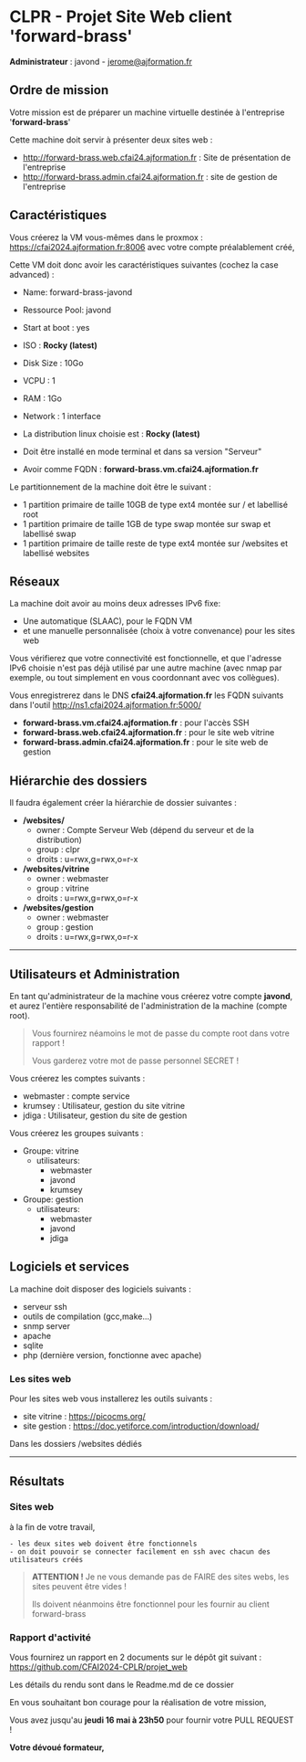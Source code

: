 # CLPR - Projet Site Web client 'forward-brass'

**Administrateur** : javond - jerome@ajformation.fr

## Ordre de mission 

Votre mission est de préparer un machine virtuelle destinée à l'entreprise '**forward-brass**'

Cette machine doit servir à présenter deux sites web :

- <http://forward-brass.web.cfai24.ajformation.fr> : Site de présentation de l'entreprise
- <http://forward-brass.admin.cfai24.ajformation.fr> : site de gestion de l'entreprise

## Caractéristiques

Vous créerez la VM vous-mêmes dans le proxmox : <https://cfai2024.ajformation.fr:8006> avec votre compte préalablement créé,

Cette VM doit donc avoir les caractéristiques suivantes (cochez la case advanced) :

* Name: forward-brass-javond
* Ressource Pool: javond
* Start at boot : yes
* ISO : **Rocky (latest)**
* Disk Size : 10Go
* VCPU : 1
* RAM : 1Go
* Network : 1 interface

* La distribution linux choisie est : **Rocky (latest)**
* Doit être installé en mode terminal et dans sa version "Serveur"

* Avoir comme FQDN : **forward-brass.vm.cfai24.ajformation.fr**

Le partitionnement de la machine doit être le suivant :

* 1 partition primaire de taille 10GB de type ext4 montée sur / et labellisé root 
* 1 partition primaire de taille 1GB de type swap montée sur swap et labellisé swap 
* 1 partition primaire de taille reste de type ext4 montée sur /websites et labellisé websites

## Réseaux

La machine doit avoir au moins deux adresses IPv6 fixe:

- Une automatique (SLAAC), pour le FQDN VM
- et une manuelle personnalisée (choix à votre convenance) pour les sites web

Vous vérifierez que votre connectivité est fonctionnelle, et que l'adresse IPv6 choisie n'est pas déjà utilisé par une autre machine (avec nmap par exemple, ou tout simplement en vous coordonnant avec vos collègues).

Vous enregistrerez dans le DNS **cfai24.ajformation.fr** les FQDN suivants dans l'outil <http://ns1.cfai2024.ajformation.fr:5000/>

- **forward-brass.vm.cfai24.ajformation.fr** : pour l'accès SSH
- **forward-brass.web.cfai24.ajformation.fr** : pour le site web vitrine
- **forward-brass.admin.cfai24.ajformation.fr** : pour le site web de gestion

## Hiérarchie des dossiers

Il faudra également créer la hiérarchie de dossier suivantes :

* **/websites/**
    * owner : Compte Serveur Web (dépend du serveur et de la distribution)
    * group : clpr
    * droits : u=rwx,g=rwx,o=r-x
* **/websites/vitrine**
    * owner : webmaster
    * group : vitrine
    * droits : u=rwx,g=rwx,o=r-x 
* **/websites/gestion**
    * owner : webmaster
    * group : gestion
    * droits : u=rwx,g=rwx,o=r-x 

---
<div style="page-break-after: always;"></div>

## Utilisateurs et Administration

En tant qu'administrateur de la machine vous créerez votre compte **javond**, et aurez l'entière responsabilité de l'administration de la machine (compte root).

> Vous fournirez néamoins le mot de passe du compte root dans votre rapport !
>
> Vous garderez votre mot de passe personnel SECRET !

Vous créerez les comptes suivants :

* webmaster : compte service
* krumsey <Katherine Rumsey> : Utilisateur, gestion du site vitrine
* jdiga <Judith Diga> : Utilisateur, gestion du site de gestion

Vous créerez les groupes suivants :

* Groupe: vitrine
    * utilisateurs:
        - webmaster
        - javond
        - krumsey <Katherine Rumsey>
* Groupe: gestion
    * utilisateurs:
        - webmaster
        - javond
        - jdiga <Judith Diga>

## Logiciels et services 

La machine doit disposer des logiciels suivants :

* serveur ssh 
* outils de compilation (gcc,make...) 
* snmp server 
* apache 
* sqlite 
* php (dernière version, fonctionne avec apache)

### Les sites web

Pour les sites web vous installerez les outils suivants :

- site vitrine : https://picocms.org/
- site gestion : https://doc.yetiforce.com/introduction/download/

Dans les dossiers /websites dédiés

---
<div style="page-break-after: always;"></div>

## Résultats

### Sites web

à la fin de votre travail, 

    - les deux sites web doivent être fonctionnels
    - on doit pouvoir se connecter facilement en ssh avec chacun des utilisateurs créés

> **ATTENTION !** Je ne vous demande pas de FAIRE des sites webs, les sites peuvent être vides ! 
>
> Ils doivent néanmoins être fonctionnel pour les fournir au client forward-brass

### Rapport d'activité

Vous fournirez un rapport en 2 documents sur le dépôt git suivant : <https://github.com/CFAI2024-CPLR/projet_web>

Les détails du rendu sont dans le Readme.md de ce dossier

En vous souhaitant bon courage pour la réalisation de votre mission,

Vous avez jusqu'au **jeudi 16 mai à 23h50** pour fournir votre PULL REQUEST !

**Votre dévoué formateur,**